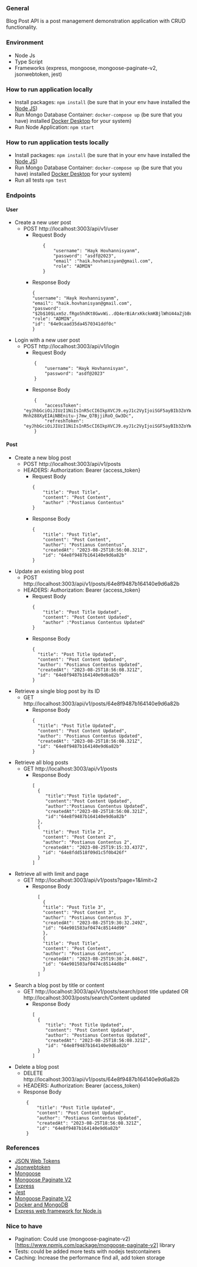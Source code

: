 ### General

Blog Post API is a post management demonstration application with CRUD functionality.

### Environment

- Node Js
- Type Script
- Frameworks (express, mongoose, mongoose-paginate-v2, jsonwebtoken, jest)

### How to run application locally

- Install packages: `npm install` (be sure that in your env have installed
  the [Node JS](https://nodejs.org/en/docs/guides/getting-started-guide))
- Run Mongo Database Container: `docker-compose up` (be sure that you have)
  installed [Docker Desktop](https://www.docker.com/products/docker-desktop/) for your system)
- Run Node Application: `npm start`

### How to run application tests locally

- Install packages: `npm install` (be sure that in your env have installed
  the [Node JS](https://nodejs.org/en/docs/guides/getting-started-guide))
- Run Mongo Database Container: `docker-compose up` (be sure that you have)
  installed [Docker Desktop](https://www.docker.com/products/docker-desktop/) for your system)
- Run all tests `npm test`

### Endpoints

#### User

- Create a new user post
    - POST http://localhost:3003/api/v1/user
        - Request Body
            ```
                {
                    "username": "Hayk Hovhannisyanm",
                    "password": "asdf@2023",
                    "email" :"haik.hovhanisyan@gmail.com",
                    "role": "ADMIN"
                }
            ```
        - Response Body
          ```
          {
          "username": "Hayk Hovhannisyanm",
          "email": "haik.hovhanisyan@gmail.com",
          "password": "$2b$10$Lxm5z.fRgo5hdKt8GwvWi..dQ4erBiArxKkckmKBjlWhU44aZjbBq",
          "role": "ADMIN",
          "id": "64e9caad35da4570341ddf0c"
          }
          ```
- Login with a new user post
    - POST http://localhost:3003/api/v1/login
        - Request Body
        ```
            {
                "username": "Hayk Hovhannisyan",
                "password": "asdf@2023"
            }
        ```
        - Response Body
        ```
            {
                "accessToken": "eyJhbGciOiJIUzI1NiIsInR5cCI6IkpXVCJ9.eyJ1c2VyIjoiSGF5ayBIb3ZoYW5uaXN5YW4iLCJpYXQiOjE2OTMwNzczNjAsImV4cCI6MTY5MzA3ODI2MH0.Qp-Mnh288XyEIAiNBEnitu-j7mw_Q7BjjiRoO_Gw3Dc",
                "refreshToken": "eyJhbGciOiJIUzI1NiIsInR5cCI6IkpXVCJ9.eyJ1c2VyIjoiSGF5ayBIb3ZoYW5uaXN5YW4iLCJpYXQiOjE2OTMwNzczNjAsImV4cCI6MTY5MzA3ODU2MH0.pLNRbT1AkydBvBmYgFnC630ignj1xbS3HHJ8Mpq46b8"
            }
        ```

#### Post

- Create a new blog post
    - POST http://localhost:3003/api/v1/posts
    - HEADERS: Authorization: Bearer {access_token}
        - Request Body
            ```
            {
                "title": "Post Title",
                "content": "Post Content",
                "author" :"Postianus Contentus"
            }
            ```
        - Response Body
            ```
            {
                "title": "Post Title",
                "content": "Post Content",
                "author": "Postianus Contentus",
                "createdAt": "2023-08-25T18:56:08.321Z",
                "id": "64e8f9487b164140e9d6a82b"
            }
            ```
- Update an existing blog post
    - POST http://localhost:3003/api/v1/posts/64e8f9487b164140e9d6a82b
    - HEADERS: Authorization: Bearer {access_token}
        - Request Body
            ```
            {
                "title": "Post Title Updated",
                "content": "Post Content Updated",
                "author" :"Postianus Contentus Updated"
            }
            ```
        - Response Body
            ```
          {
              "title": "Post Title Updated",
              "content": "Post Content Updated",
              "author": "Postianus Contentus Updated",
              "createdAt": "2023-08-25T18:56:08.321Z",
              "id": "64e8f9487b164140e9d6a82b"
          }
          ```
- Retrieve a single blog post by its ID
    - GET http://localhost:3003/api/v1/posts/64e8f9487b164140e9d6a82b
        - Response Body
            ```
            {
              "title": "Post Title Updated",
              "content": "Post Content Updated",
              "author": "Postianus Contentus Updated",
              "createdAt": "2023-08-25T18:56:08.321Z",
              "id": "64e8f9487b164140e9d6a82b"
            }
          ```
- Retrieve all blog posts
    - GET http://localhost:3003/api/v1/posts
        - Response Body
          ```
          [
            {
               "title":"Post Title Updated",
               "content":"Post Content Updated",
               "author":"Postianus Contentus Updated",
               "createdAt":"2023-08-25T18:56:08.321Z",
               "id":"64e8f9487b164140e9d6a82b"
            },
            {
              "title": "Post Title 2",
              "content": "Post Content 2",
              "author": "Postianus Contentus 2",
              "createdAt": "2023-08-25T19:15:33.437Z",
              "id": "64e8fdd518f09d1c5f0b426f"
            }
          ]
          ```
- Retrieve all with limit and page
    - GET http://localhost:3003/api/v1/posts?page=1&limit=2
        - Response Body
          ```
            [
              {
              "title": "Post Title 3",
              "content": "Post Content 3",
              "author": "Postianus Contentus 3",
              "createdAt": "2023-08-25T19:30:32.249Z",
              "id": "64e901583af0474c85144d90"
              },
              {
              "title": "Post Title",
              "content": "Post Content",
              "author": "Postianus Contentus",
              "createdAt": "2023-08-25T19:30:24.046Z",
              "id": "64e901503af0474c85144d8e"
              }
            ]
          ```
- Search a blog post by title or content
    - GET http://localhost:3003/api/v1/posts/search/post title updated OR http://localhost:3003/posts/search/Content updated
        - Response Body
          ```
          [
            {
               "title": "Post Title Updated",
               "content": "Post Content Updated",
               "author": "Postianus Contentus Updated",
               "createdAt": "2023-08-25T18:56:08.321Z",
               "id": "64e8f9487b164140e9d6a82b"
            }
          ]
          ```
- Delete a blog post
    - DELETE http://localhost:3003/api/v1/posts/64e8f9487b164140e9d6a82b
    - HEADERS: Authorization: Bearer {access_token}
    - Response Body
      ```
       {
           "title": "Post Title Updated",
           "content": "Post Content Updated",
           "author": "Postianus Contentus Updated",
           "createdAt": "2023-08-25T18:56:08.321Z",
           "id": "64e8f9487b164140e9d6a82b"
       }
      ```

### References

- [JSON Web Tokens](https://jwt.io/)
- [Jsonwebtoken](https://www.npmjs.com/package/jsonwebtoken)
- [Mongoose](https://www.npmjs.com/package/mongoose)
- [Mongoose Paginate V2](https://www.npmjs.com/package/mongoose-paginate-v2)
- [Express](https://www.npmjs.com/package/express)
- [Jest](https://www.npmjs.com/package/jest)
- [Mongoose Paginate V2](https://www.npmjs.com/package/mongoose-paginate-v2)
- [Docker and MongoDB](https://www.mongodb.com/compatibility/docker)
- [Express web framework for Node.js](https://expressjs.com/)

### Nice to have

- Pagination: Could use (mongoose-paginate-v2)[https://www.npmjs.com/package/mongoose-paginate-v2] library
- Tests: could be added more tests with nodejs testcontainers
- Caching: Increase the performance find all, add token storage

